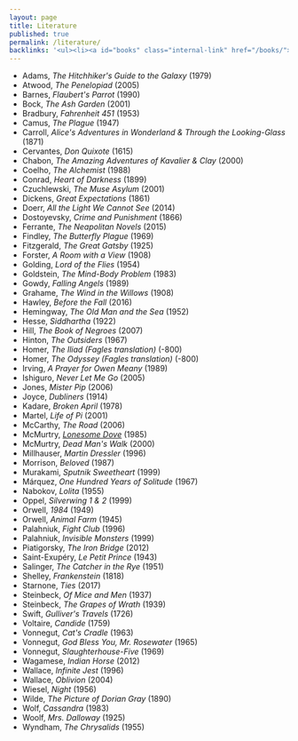 ```yaml
---
layout: page
title: Literature
published: true
permalink: /literature/
backlinks: '<ul><li><a id="books" class="internal-link" href="/books/">Books</a></li></ul>'
---
```


* Adams, _The Hitchhiker's Guide to the Galaxy_ (1979) 
* Atwood, _The Penelopiad_ (2005) 
* Barnes, _Flaubert's Parrot_ (1990) 
* Bock, _The Ash Garden_ (2001) 
* Bradbury, _Fahrenheit 451_ (1953) 
* Camus, _The Plague_ (1947) 
* Carroll, _Alice's Adventures in Wonderland & Through the Looking-Glass_ (1871) 
* Cervantes, _Don Quixote_ (1615) 
* Chabon, _The Amazing Adventures of Kavalier & Clay_ (2000) 
* Coelho, _The Alchemist_ (1988) 
* Conrad, _Heart of Darkness_ (1899) 
* Czuchlewski, _The Muse Asylum_ (2001) 
* Dickens, _Great Expectations_ (1861) 
* Doerr, _All the Light We Cannot See_ (2014) 
* Dostoyevsky, _Crime and Punishment_ (1866) 
* Ferrante, _The Neapolitan Novels_ (2015) 
* Findley, _The Butterfly Plague_ (1969) 
* Fitzgerald, _The Great Gatsby_ (1925) 
* Forster, _A Room with a View_ (1908) 
* Golding, _Lord of the Flies_ (1954) 
* Goldstein, _The Mind-Body Problem_ (1983) 
* Gowdy, _Falling Angels_ (1989) 
* Grahame, _The Wind in the Willows_ (1908) 
* Hawley, _Before the Fall_ (2016) 
* Hemingway, _The Old Man and the Sea_ (1952) 
* Hesse, _Siddhartha_ (1922) 
* Hill, _The Book of Negroes_ (2007) 
* Hinton, _The Outsiders_ (1967) 
* Homer, _The Iliad (Fagles translation)_ (-800) 
* Homer, _The Odyssey (Fagles translation)_ (-800) 
* Irving, _A Prayer for Owen Meany_ (1989) 
* Ishiguro, _Never Let Me Go_ (2005) 
* Jones, _Mister Pip_ (2006) 
* Joyce, _Dubliners_ (1914) 
* Kadare, _Broken April_ (1978) 
* Martel, _Life of Pi_ (2001) 
* McCarthy, _The Road_ (2006) 
* McMurtry, _<a id="mcmurtry-lonesome-dove" class="internal-link" href="/mcmurtry-lonesome-dove/">Lonesome Dove</a>_ (1985) 
* McMurtry, _Dead Man's Walk_ (2000) 
* Millhauser, _Martin Dressler_ (1996) 
* Morrison, _Beloved_ (1987) 
* Murakami, _Sputnik Sweetheart_ (1999) 
* Márquez, _One Hundred Years of Solitude_ (1967) 
* Nabokov, _Lolita_ (1955) 
* Oppel, _Silverwing 1 & 2_ (1999) 
* Orwell, _1984_ (1949) 
* Orwell, _Animal Farm_ (1945) 
* Palahniuk, _Fight Club_ (1996) 
* Palahniuk, _Invisible Monsters_ (1999) 
* Piatigorsky, _The Iron Bridge_ (2012) 
* Saint-Exupéry, _Le Petit Prince_ (1943) 
* Salinger, _The Catcher in the Rye_ (1951) 
* Shelley, _Frankenstein_ (1818) 
* Starnone, _Ties_ (2017) 
* Steinbeck, _Of Mice and Men_ (1937) 
* Steinbeck, _The Grapes of Wrath_ (1939) 
* Swift, _Gulliver's Travels_ (1726) 
* Voltaire, _Candide_ (1759) 
* Vonnegut, _Cat's Cradle_ (1963) 
* Vonnegut, _God Bless You, Mr. Rosewater_ (1965) 
* Vonnegut, _Slaughterhouse-Five_ (1969) 
* Wagamese, _Indian Horse_ (2012) 
* Wallace, _Infinite Jest_ (1996) 
* Wallace, _Oblivion_ (2004) 
* Wiesel, _Night_ (1956) 
* Wilde, _The Picture of Dorian Gray_ (1890) 
* Wolf, _Cassandra_ (1983) 
* Woolf, _Mrs. Dalloway_ (1925) 
* Wyndham, _The Chrysalids_ (1955) 
